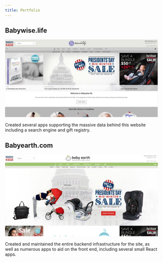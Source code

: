 ```yaml
---
title: Portfolio
---
```


## Babywise.life

![Babywise.life](./babywise.jpg)

Created several apps supporting the massive data behind this website including a search engine and gift registry.

## Babyearth.com

![Babyearth.com](./babyearth.jpg)

Created and maintained the entire backend infrastructure for the site, as well as numerous apps to aid on the front end, including several small React apps.